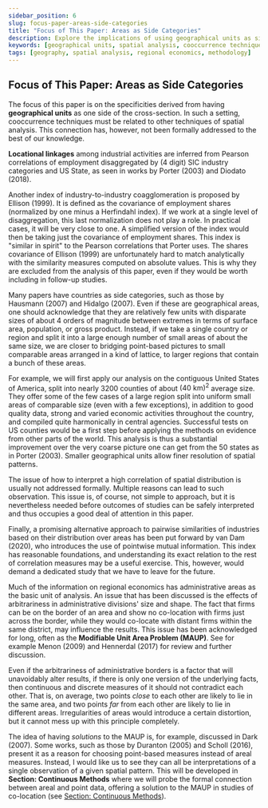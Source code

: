 ```yaml
---
sidebar_position: 6
slug: focus-paper-areas-side-categories
title: "Focus of This Paper: Areas as Side Categories"
description: Explore the implications of using geographical units as side categories in spatial analysis, examining various methodologies and challenges.
keywords: [geographical units, spatial analysis, cooccurrence techniques, regional economics, MAUP]
tags: [geography, spatial analysis, regional economics, methodology]
---
```



## Focus of This Paper: Areas as Side Categories

The focus of this paper is on the specificities derived from having **geographical units** as one side of the cross-section. In such a setting, cooccurrence techniques must be related to other techniques of spatial analysis. This connection has, however, not been formally addressed to the best of our knowledge.

**Locational linkages** among industrial activities are inferred from Pearson correlations of employment disaggregated by (4 digit) SIC industry categories and US State, as seen in works by Porter (2003) and Diodato (2018).

Another index of industry-to-industry coagglomeration is proposed by Ellison (1999). It is defined as the covariance of employment shares (normalized by one minus a Herfindahl index). If we work at a single level of disaggregation, this last normalization does not play a role. In practical cases, it will be very close to one. A simplified version of the index would then be taking just the covariance of employment shares. This index is "similar in spirit" to the Pearson correlations that Porter uses. The shares covariance of Ellison (1999) are unfortunately hard to match analytically with the similarity measures computed on absolute values. This is why they are excluded from the analysis of this paper, even if they would be worth including in follow-up studies.

Many papers have countries as side categories, such as those by Hausmann (2007) and Hidalgo (2007). Even if these are geographical areas, one should acknowledge that they are relatively few units with disparate sizes of about 4 orders of magnitude between extremes in terms of surface area, population, or gross product. Instead, if we take a single country or region and split it into a large enough number of small areas of about the same size, we are closer to bridging point-based pictures to small comparable areas arranged in a kind of lattice, to larger regions that contain a bunch of these areas.

For example, we will first apply our analysis on the contiguous United States of America, split into nearly 3200 counties of about $(40 \text{ km})^2$ average size. They offer some of the few cases of a large region split into uniform small areas of comparable size (even with a few exceptions), in addition to good quality data, strong and varied economic activities throughout the country, and compiled quite harmonically in central agencies. Successful tests on US counties would be a first step before applying the methods on evidence from other parts of the world. This analysis is thus a substantial improvement over the very coarse picture one can get from the 50 states as in Porter (2003). Smaller geographical units allow finer resolution of spatial patterns.

The issue of how to interpret a high correlation of spatial distribution is usually not addressed formally. Multiple reasons can lead to such observation. This issue is, of course, not simple to approach, but it is nevertheless needed before outcomes of studies can be safely interpreted and thus occupies a good deal of attention in this paper.

Finally, a promising alternative approach to pairwise similarities of industries based on their distribution over areas has been put forward by van Dam (2020), who introduces the use of pointwise mutual information. This index has reasonable foundations, and understanding its exact relation to the rest of correlation measures may be a useful exercise. This, however, would demand a dedicated study that we have to leave for the future.

Much of the information on regional economics has administrative areas as the basic unit of analysis. An issue that has been discussed is the effects of arbitrariness in administrative divisions' size and shape. The fact that firms can be on the border of an area and show no co-location with firms just across the border, while they would co-locate with distant firms within the same district, may influence the results. This issue has been acknowledged for long, often as the **Modifiable Unit Area Problem (MAUP)**. See for example Menon (2009) and Hennerdal (2017) for review and further discussion.

Even if the arbitrariness of administrative borders is a factor that will unavoidably alter results, if there is only one version of the underlying facts, then continuous and discrete measures of it should not contradict each other. That is, on average, two points *close* to each other are likely to lie in the same area, and two points *far* from each other are likely to lie in different areas. Irregularities of areas would introduce a certain distortion, but it cannot mess up with this principle completely.

The idea of having *solutions* to the MAUP is, for example, discussed in Dark (2007). Some works, such as those by Duranton (2005) and Scholl (2016), present it as a reason for choosing point-based measures instead of areal measures. Instead, I would like us to see they can all be interpretations of a single observation of a given spatial pattern. This will be developed in **Section: Continuous Methods** where we will probe the formal connection between areal and point data, offering a solution to the MAUP in studies of co-location (see [Section: Continuous Methods](./continuous-methods.md)).
